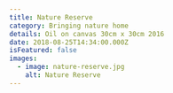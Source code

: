 ```yaml
---
title: Nature Reserve
category: Bringing nature home
details: Oil on canvas 30cm x 30cm 2016
date: 2018-08-25T14:34:00.000Z
isFeatured: false
images:
  - image: nature-reserve.jpg
    alt: Nature Reserve
---
```

